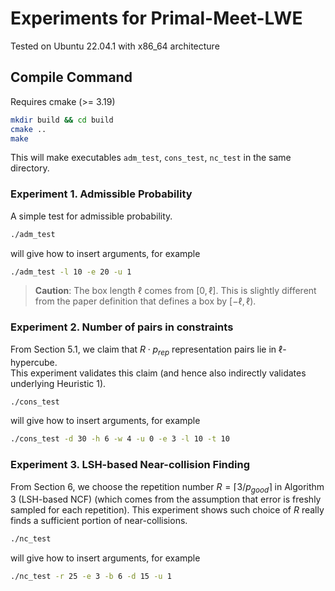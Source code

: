 # Experiments for Primal-Meet-LWE

Tested on Ubuntu 22.04.1 with x86_64 architecture

## Compile Command
Requires cmake (>= 3.19)
```bash
mkdir build && cd build
cmake ..
make
```
This will make executables `adm_test`, `cons_test`, `nc_test` in the same directory.

### Experiment 1. Admissible Probability

A simple test for admissible probability.
```bash
./adm_test
```
will give how to insert arguments, for example
```bash
./adm_test -l 10 -e 20 -u 1
```
> **Caution**: The box length $\ell$ comes from $[0, \ell]$. This is slightly different from the paper definition that defines a box by $[-\ell, \ell)$. 

### Experiment 2. Number of pairs in constraints

From Section 5.1, we claim that $R \cdot p_{rep}$ representation pairs lie in $\ell$-hypercube.  
This experiment validates this claim (and hence also indirectly validates underlying Heuristic 1).
```bash
./cons_test
```
will give how to insert arguments, for example
```bash
./cons_test -d 30 -h 6 -w 4 -u 0 -e 3 -l 10 -t 10
```

### Experiment 3. LSH-based Near-collision Finding

From Section 6, we choose the repetition number $R = \lceil 3/p_{good} \rceil$ in Algorithm 3 (LSH-based NCF)
(which comes from the assumption that error is freshly sampled for each repetition). 
This experiment shows such choice of $R$ really finds a sufficient portion of near-collisions.
```bash
./nc_test
```
will give how to insert arguments, for example
```bash
./nc_test -r 25 -e 3 -b 6 -d 15 -u 1
```
